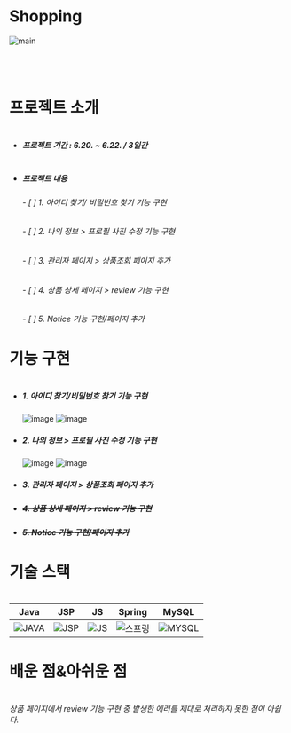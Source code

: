 # Shopping
![main](https://user-images.githubusercontent.com/103403612/174943640-569ff1e8-a23e-4ddf-8bc5-72f042ee93eb.jpg)
<br/><br/><br/><br/>

# 프로젝트 소개
#

- ##### 프로젝트 기간 : 6.20. ~ 6.22. / 3일간
#
- ##### 프로젝트 내용
    ###### - [ ] 1. 아이디 찾기/ 비밀번호 찾기 기능 구현
    ###### - [ ] 2. 나의 정보 > 프로필 사진 수정 기능 구현  
    ###### - [ ] 3. 관리자 페이지 > 상품조회 페이지 추가  
    ###### - [ ] 4. 상품 상세 페이지 > review 기능 구현  
    ###### - [ ] 5. Notice 기능 구현/페이지 추가  

#
#
#
#
#
#

# 기능 구현
#
- ##### 1. 아이디 찾기/비밀번호 찾기 기능 구현
    ![image](https://user-images.githubusercontent.com/103403612/174948406-2163025d-6622-4caf-841a-29ae913a7e97.png)
    ![image](https://user-images.githubusercontent.com/103403612/174948678-f639ac2f-5f79-421d-a8c8-002b35f5c9ee.png)

- ##### 2. 나의 정보 > 프로필 사진 수정 기능 구현  
    ![image](https://user-images.githubusercontent.com/103403612/174954948-27ce62a7-a9b7-454f-aa78-e884a9478dcf.png)
    ![image](https://user-images.githubusercontent.com/103403612/174954983-6368ef70-e266-455e-9879-7d842078a6b6.png)
- ##### 3. 관리자 페이지 > 상품조회 페이지 추가  
    
- ##### ~~4. 상품 상세 페이지 > review 기능 구현~~  
- ##### ~~5. Notice 기능 구현/페이지 추가~~  



# 기술 스택
#
#
|Java|JSP|JS|Spring|MySQL|
|:---:|:---:|:---:|:---:|:---:|
|![JAVA](https://user-images.githubusercontent.com/103403612/174952536-c06d2e1d-e8af-49fe-8a0f-6c72bf590a1e.JPG)|![JSP](https://user-images.githubusercontent.com/103403612/174952230-b2b265cd-4d6d-4239-8f82-cc43114d017c.png)|![JS](https://user-images.githubusercontent.com/103403612/174952068-e00e1186-cabd-4ba8-84c3-800d758ac4e0.png)|![스프링](https://user-images.githubusercontent.com/103403612/174951680-88c6a58c-ff8b-4188-ae78-6e4cb7b9c3d1.png)|![MYSQL](https://user-images.githubusercontent.com/103403612/174951949-b9132da1-d6e4-41c9-ba42-5e76784afb20.jpg)|



# 배운 점&아쉬운 점
#
 ###### 상품 페이지에서 review 기능 구현 중 발생한 에러를 제대로 처리하지 못한 점이 아쉽다.
